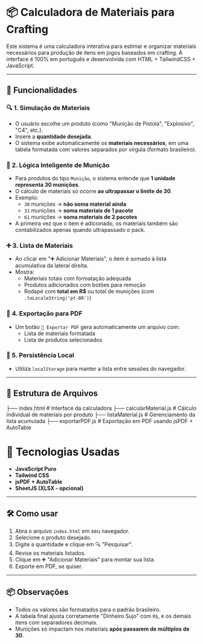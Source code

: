 
# 📦 Calculadora de Materiais para Crafting

Este sistema é uma calculadora interativa para estimar e organizar materiais necessários para produção de itens em jogos baseados em crafting. A interface é 100% em português e desenvolvida com HTML + TailwindCSS + JavaScript.

---

## 🚀 Funcionalidades

### 🔍 1. **Simulação de Materiais**
- O usuário escolhe um produto (como "Munição de Pistola", "Explosivo", "C4", etc.).
- Insere a **quantidade desejada**.
- O sistema exibe automaticamente os **materiais necessários**, em uma tabela formatada com valores separados por vírgula (formato brasileiro).

### 🧠 2. **Lógica Inteligente de Munição**
- Para produtos do tipo `Munição`, o sistema entende que **1 unidade representa 30 munições**.
- O cálculo de materiais só ocorre **ao ultrapassar o limite de 30**.
- Exemplo:
  - `30` munições → **não soma material ainda**
  - `31` munições → **soma materiais de 1 pacote**
  - `61` munições → **soma materiais de 2 pacotes**
- A primeira vez que o item é adicionado, os materiais também são contabilizados apenas quando ultrapassado o pack.

### ➕ 3. **Lista de Materiais**
- Ao clicar em "➕ Adicionar Materiais", o item é somado à lista acumulativa da lateral direita.
- Mostra:
  - Materiais totais com formatação adequada
  - Produtos adicionados com botões para remoção
  - Rodapé com **total em R$** ou total de munições (com `.toLocaleString('pt-BR')`)

### 📄 4. **Exportação para PDF**
- Um botão `📄 Exportar PDF` gera automaticamente um arquivo com:
  - Lista de materiais formatada
  - Lista de produtos selecionados

### 🔁 5. **Persistência Local**
- Utiliza `localStorage` para manter a lista entre sessões do navegador.


---

## 📁 Estrutura de Arquivos

├── index.html # Interface da calculadora
├── calcularMaterial.js # Cálculo individual de materiais por produto
├── listaMaterial.js # Gerenciamento da lista acumulada
├── exportarPDF.js # Exportação em PDF usando jsPDF + AutoTable

# 📌 Tecnologias Usadas

- **JavaScript Puro**
- **Tailwind CSS**
- **jsPDF + AutoTable**
- **SheetJS (XLSX - opcional)**

---

## 🛠 Como usar

1. Abra o arquivo `index.html` em seu navegador.
2. Selecione o produto desejado.
3. Digite a quantidade e clique em 🔍 "Pesquisar".
4. Revise os materiais listados.
5. Clique em ➕ "Adicionar Materiais" para montar sua lista.
6. Exporte em PDF, se quiser.

---

## 📦 Observações

- Todos os valores são formatados para o padrão brasileiro.
- A tabela final ajusta corretamente "Dinheiro Sujo" com `R$`, e os demais itens com separadores decimais.
- Munições só impactam nos materiais **após passarem de múltiplos de 30**.